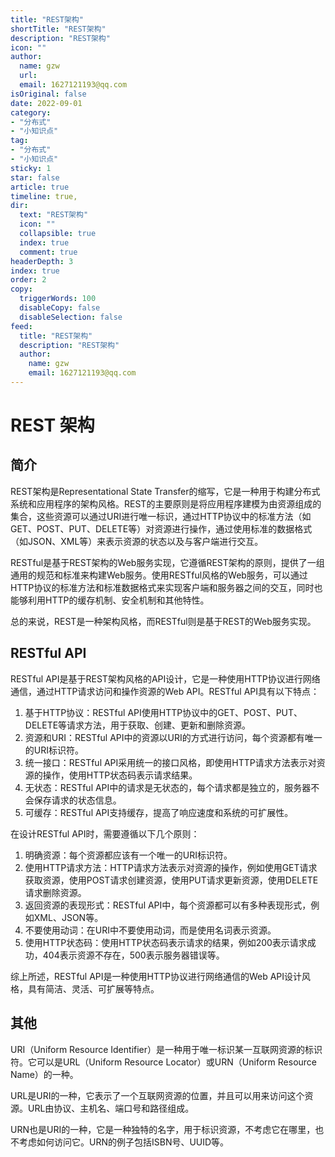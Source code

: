 ```yaml
---
title: "REST架构"
shortTitle: "REST架构"
description: "REST架构"
icon: ""
author: 
  name: gzw
  url: 
  email: 1627121193@qq.com
isOriginal: false
date: 2022-09-01
category: 
- "分布式"
- "小知识点"
tag:
- "分布式"
- "小知识点"
sticky: 1
star: false
article: true
timeline: true,
dir:
  text: "REST架构"
  icon: ""
  collapsible: true
  index: true
  comment: true
headerDepth: 3
index: true
order: 2
copy:
  triggerWords: 100
  disableCopy: false
  disableSelection: false
feed:
  title: "REST架构"
  description: "REST架构"
  author:
    name: gzw
    email: 1627121193@qq.com
---
```






# REST 架构



## 简介

REST架构是Representational State Transfer的缩写，它是一种用于构建分布式系统和应用程序的架构风格。REST的主要原则是将应用程序建模为由资源组成的集合，这些资源可以通过URI进行唯一标识，通过HTTP协议中的标准方法（如GET、POST、PUT、DELETE等）对资源进行操作，通过使用标准的数据格式（如JSON、XML等）来表示资源的状态以及与客户端进行交互。

RESTful是基于REST架构的Web服务实现，它遵循REST架构的原则，提供了一组通用的规范和标准来构建Web服务。使用RESTful风格的Web服务，可以通过HTTP协议的标准方法和标准数据格式来实现客户端和服务器之间的交互，同时也能够利用HTTP的缓存机制、安全机制和其他特性。

总的来说，REST是一种架构风格，而RESTful则是基于REST的Web服务实现。





## RESTful API

RESTful API是基于REST架构风格的API设计，它是一种使用HTTP协议进行网络通信，通过HTTP请求访问和操作资源的Web API。RESTful API具有以下特点：

1. 基于HTTP协议：RESTful API使用HTTP协议中的GET、POST、PUT、DELETE等请求方法，用于获取、创建、更新和删除资源。
2. 资源和URI：RESTful API中的资源以URI的方式进行访问，每个资源都有唯一的URI标识符。
3. 统一接口：RESTful API采用统一的接口风格，即使用HTTP请求方法表示对资源的操作，使用HTTP状态码表示请求结果。
4. 无状态：RESTful API中的请求是无状态的，每个请求都是独立的，服务器不会保存请求的状态信息。
5. 可缓存：RESTful API支持缓存，提高了响应速度和系统的可扩展性。

在设计RESTful API时，需要遵循以下几个原则：

1. 明确资源：每个资源都应该有一个唯一的URI标识符。
2. 使用HTTP请求方法：HTTP请求方法表示对资源的操作，例如使用GET请求获取资源，使用POST请求创建资源，使用PUT请求更新资源，使用DELETE请求删除资源。
3. 返回资源的表现形式：RESTful API中，每个资源都可以有多种表现形式，例如XML、JSON等。
4. 不要使用动词：在URI中不要使用动词，而是使用名词表示资源。
5. 使用HTTP状态码：使用HTTP状态码表示请求的结果，例如200表示请求成功，404表示资源不存在，500表示服务器错误等。

综上所述，RESTful API是一种使用HTTP协议进行网络通信的Web API设计风格，具有简洁、灵活、可扩展等特点。





## 其他

URI（Uniform Resource Identifier）是一种用于唯一标识某一互联网资源的标识符。它可以是URL（Uniform Resource Locator）或URN（Uniform Resource Name）的一种。

URL是URI的一种，它表示了一个互联网资源的位置，并且可以用来访问这个资源。URL由协议、主机名、端口号和路径组成。

URN也是URI的一种，它是一种独特的名字，用于标识资源，不考虑它在哪里，也不考虑如何访问它。URN的例子包括ISBN号、UUID等。
